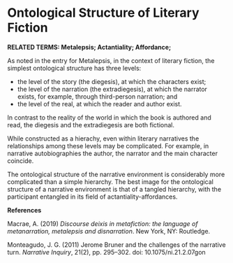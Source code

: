 # Ontological Structure of Literary Fiction

**RELATED TERMS: Metalepsis; Actantiality; Affordance;**

As noted in the entry for Metalepsis, in the context of literary fiction, the simplest ontological structure has three levels: 

* the level of the story (the diegesis), at which the characters exist; 
* the level of the narration (the extradiegesis), at which the narrator exists, for example, through third-person narration; and 
* the level of the real, at which the reader and author exist. 

In contrast to the reality of the world in which the book is authored and read, the diegesis and the extradiegesis are both fictional.

While constructed as a hierachy, even within literary narratives the relationships among these levels may be complicated. For example, in narrative autobiographies the author, the narrator and the main character coincide.

The ontological structure of the narrative environment is considerably more complicated than a simple hierarchy. The best image for the ontological structure of a narrative environment is that of a tangled hierarchy, with the participant entangled in its field of actantiality-affordances.

**References**

Macrae, A. (2019) _Discourse deixis in metafiction: the language of metanarration, metalepsis and disnarration_. New York, NY: Routledge.

Monteagudo, J. G. (2011) Jerome Bruner and the challenges of the narrative turn. _Narrative Inquiry_, 21(2), pp. 295–302. doi: 10.1075/ni.21.2.07gon
